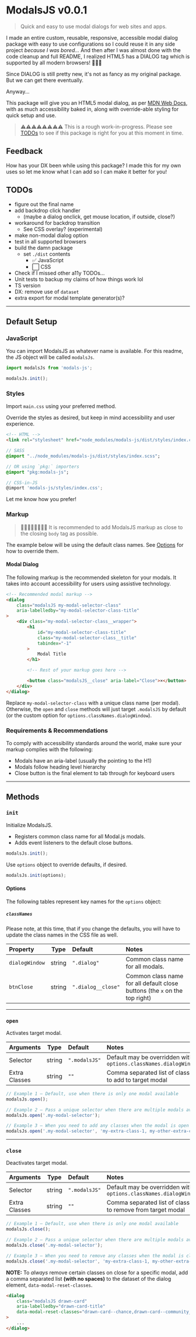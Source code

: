 # ModalsJS v0.0.1

> Quick and easy to use modal dialogs for web sites and apps.

I made an entire custom, reusable, responsive, accessible modal dialog package with easy to use configurations so I could reuse it in any side project _because I was bored..._ And then after I was almost done with the code cleanup and full README, I realized HTML5 has a DIALOG tag which is supported by all modern browsers! 🤦🏽‍♂️

Since DIALOG is still pretty new, it's not as fancy as my original package. But we can get there eventually.

Anyway...

This package will give you an HTML5 modal dialog, as per [MDN Web Docs](https://developer.mozilla.org/en-US/docs/Web/HTML/Element/dialog), with as much accessibility baked in, along with override-able styling for quick setup and use.

> ⚠️⚠️⚠️⚠️⚠️⚠️⚠️⚠️
> This is a rough work-in-progress. Please see [TODOs](#todos) to see if this package is right for you at this moment in time.

## Feedback

How has your DX been while using this package? I made this for my own uses so let me know what I can add so I can make it better for you!

## TODOs

-   figure out the final name
-   add backdrop click handler
    -   (maybe a dialog onclick, get mouse location, if outside, close?)
-   workaround for backdrop transition
    -   See CSS overlay? (experimental)
-   make non-modal dialog option
-   test in all supported browsers
-   build the damn package
    -   set `./dist` contents
        - ✅ JavaScript
        - ⬜ CSS
-   Check if I missed other a11y TODOs...
-   Unit tests to backup my claims of how things work lol
-   TS version
-   DX: remove use of `dataset`
-   extra export for modal template generator(s)?

---

## Default Setup

### JavaScript

You can import ModalsJS as whatever name is available. For this readme, the JS object will be called `modalsJs`.

```javascript
import modalsJs from 'modals-js';

modalsJs.init();
```

### Styles

Import `main.css` using your preferred method.

Override the styles as desired, but keep in mind accessibility and user experience.

```html
<!-- HTML -->
<link rel="stylesheet" href="node_modules/modals-js/dist/styles/index.css" />
```

```sass
// SASS
@import "../node_modules/modals-js/dist/styles/index.scss";

// OR using `pkg:` importers
@import "pkg:modals-js";
```

```javascript
// CSS-in-JS
@import 'modals-js/styles/index.css';
```

Let me know how you prefer!

### Markup

> 🛑🛑🛑🛑🛑🛑🛑🛑
> It is recommended to add ModalsJS markup as close to the closing `body` tag as possible.

The example below will be using the default class names. See [Options](#options) for how to override them.

#### Modal Dialog

The following markup is the recommended skeleton for your modals. It takes into account accessibility for users using assistive technology.

```html
<!-- Recommended modal markup -->
<dialog
    class="modalsJS my-modal-selector-class"
    aria-labelledby="my-modal-selector-class-title"
>
    <div class="my-modal-selector-class__wrapper">
        <h1
            id="my-modal-selector-class-title"
            class="my-modal-selector-class__title"
            tabindex="-1"
        >
            Modal Title
        </h1>

        <!-- Rest of your markup goes here -->

        <button class="modalsJS__close" aria-label="Close">×</button>
    </div>
</dialog>
```

Replace `my-modal-selector-class` with a unique class name (per modal). Otherwise, the `open` and `close` methods will just target `.modalsJS` by default (or the custom option for `options.classNames.dialogWindow`).

### Requirements & Recommendations

To comply with accessibility standards around the world, make sure your markup complies with the following:

-   Modals have an aria-label (usually the pointing to the H1)
-   Modals follow heading level hierarchy
-   Close button is the final element to tab through for keyboard users

---

## Methods

### `init`

Initialize ModalsJS.

-   Registers common class name for all Modal.js modals.
-   Adds event listeners to the default close buttons.

```javascript
modalsJs.init();
```

Use `options` object to override defaults, if desired.

```javascript
modalsJs.init(options);
```

#### Options

The following tables represent key names for the `options` object:

##### `classNames`

Please note, at this time, that if you change the defaults, you will have to update the class names in the CSS file as well.

| Property       |  Type  | Default            | Notes                                                                      |
| :------------- | :----: | :----------------- | :------------------------------------------------------------------------- |
| `dialogWindow` | string | `".dialog"`        | Common class name for all modals.                                          |
| `btnClose`     | string | `".dialog__close"` | Common class name for all default close buttons (the `x` on the top right) |

---

### `open`

Activates target modal.

| Arguments     |  Type  | Default       | Notes                                                            |
| :------------ | :----: | :------------ | :--------------------------------------------------------------- |
| Selector      | string | `".modalsJS"` | Default may be overridden with `options.classNames.dialogWindow` |
| Extra Classes | string | `""`          | Comma separated list of classes to add to target modal           |

```javascript
// Example 1 — Default, use when there is only one modal available
modalsJs.open();

// Example 2 — Pass a unique selector when there are multiple modals available
modalsJs.open('.my-modal-selector');

// Example 3 — When you need to add any classes when the modal is open
modalsJs.open('.my-modal-selector', 'my-extra-class-1, my-other-extra-class');
```

---

### `close`

Deactivates target modal.

| Arguments     |  Type  | Default       | Notes                                                            |
| :------------ | :----: | :------------ | :--------------------------------------------------------------- |
| Selector      | string | `".modalsJS"` | Default may be overridden with `options.classNames.dialogWindow` |
| Extra Classes | string | `""`          | Comma separated list of classes to remove from target modal      |

```javascript
// Example 1 — Default, use when there is only one modal available
modalsJs.close();

// Example 2 — Pass a unique selector when there are multiple modals available
modalsJs.close('.my-modal-selector');

// Example 3 — When you need to remove any classes when the modal is closed
modalsJs.close('.my-modal-selector', 'my-extra-class-1, my-other-extra-class');
```

**NOTE:** To _always_ remove certain classes on close for a specific modal, add a comma separated list **(with no spaces)** to the dataset of the dialog element, `data-modal-reset-classes`.

```html
<dialog
    class="modalsJS drawn-card"
    aria-labelledby="drawn-card-title"
    data-modal-reset-classes="drawn-card--chance,drawn-card--community_chest"
>
    ...
</dialog>
```

